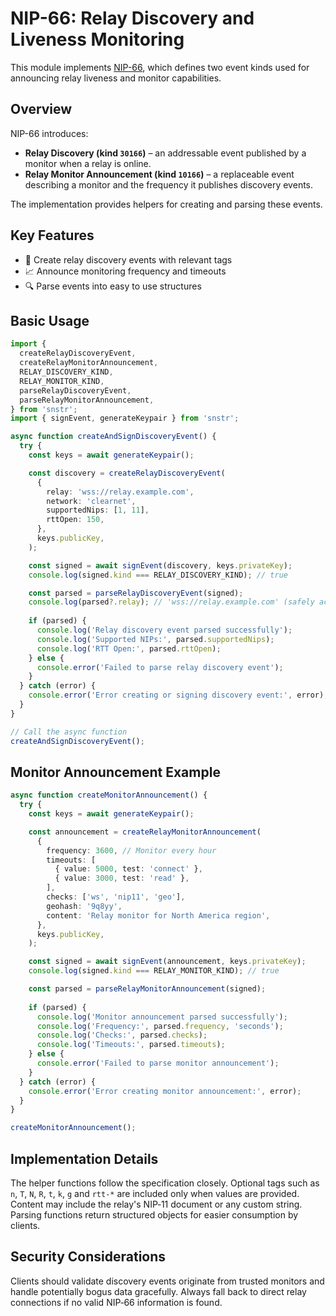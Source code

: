 # NIP-66: Relay Discovery and Liveness Monitoring

This module implements [NIP-66](https://github.com/nostr-protocol/nips/blob/master/66.md),
which defines two event kinds used for announcing relay liveness and monitor
capabilities.

## Overview

NIP-66 introduces:

- **Relay Discovery (kind `30166`)** – an addressable event published by a
  monitor when a relay is online.
- **Relay Monitor Announcement (kind `10166`)** – a replaceable event describing
  a monitor and the frequency it publishes discovery events.

The implementation provides helpers for creating and parsing these events.

## Key Features

- 📡 Create relay discovery events with relevant tags
- 📈 Announce monitoring frequency and timeouts
- 🔍 Parse events into easy to use structures

## Basic Usage

```typescript
import {
  createRelayDiscoveryEvent,
  createRelayMonitorAnnouncement,
  RELAY_DISCOVERY_KIND,
  RELAY_MONITOR_KIND,
  parseRelayDiscoveryEvent,
  parseRelayMonitorAnnouncement,
} from 'snstr';
import { signEvent, generateKeypair } from 'snstr';

async function createAndSignDiscoveryEvent() {
  try {
    const keys = await generateKeypair();

    const discovery = createRelayDiscoveryEvent(
      {
        relay: 'wss://relay.example.com',
        network: 'clearnet',
        supportedNips: [1, 11],
        rttOpen: 150,
      },
      keys.publicKey,
    );

    const signed = await signEvent(discovery, keys.privateKey);
    console.log(signed.kind === RELAY_DISCOVERY_KIND); // true

    const parsed = parseRelayDiscoveryEvent(signed);
    console.log(parsed?.relay); // 'wss://relay.example.com' (safely accessed)
    
    if (parsed) {
      console.log('Relay discovery event parsed successfully');
      console.log('Supported NIPs:', parsed.supportedNips);
      console.log('RTT Open:', parsed.rttOpen);
    } else {
      console.error('Failed to parse relay discovery event');
    }
  } catch (error) {
    console.error('Error creating or signing discovery event:', error);
  }
}

// Call the async function
createAndSignDiscoveryEvent();
```

## Monitor Announcement Example

```typescript
async function createMonitorAnnouncement() {
  try {
    const keys = await generateKeypair();

    const announcement = createRelayMonitorAnnouncement(
      {
        frequency: 3600, // Monitor every hour
        timeouts: [
          { value: 5000, test: 'connect' },
          { value: 3000, test: 'read' },
        ],
        checks: ['ws', 'nip11', 'geo'],
        geohash: '9q8yy',
        content: 'Relay monitor for North America region',
      },
      keys.publicKey,
    );

    const signed = await signEvent(announcement, keys.privateKey);
    console.log(signed.kind === RELAY_MONITOR_KIND); // true

    const parsed = parseRelayMonitorAnnouncement(signed);
    
    if (parsed) {
      console.log('Monitor announcement parsed successfully');
      console.log('Frequency:', parsed.frequency, 'seconds');
      console.log('Checks:', parsed.checks);
      console.log('Timeouts:', parsed.timeouts);
    } else {
      console.error('Failed to parse monitor announcement');
    }
  } catch (error) {
    console.error('Error creating monitor announcement:', error);
  }
}

createMonitorAnnouncement();
```

## Implementation Details

The helper functions follow the specification closely. Optional tags such as
`n`, `T`, `N`, `R`, `t`, `k`, `g` and `rtt-*` are included only when values are
provided. Content may include the relay's NIP‑11 document or any custom string.
Parsing functions return structured objects for easier consumption by clients.

## Security Considerations

Clients should validate discovery events originate from trusted monitors and
handle potentially bogus data gracefully. Always fall back to direct relay
connections if no valid NIP‑66 information is found.
